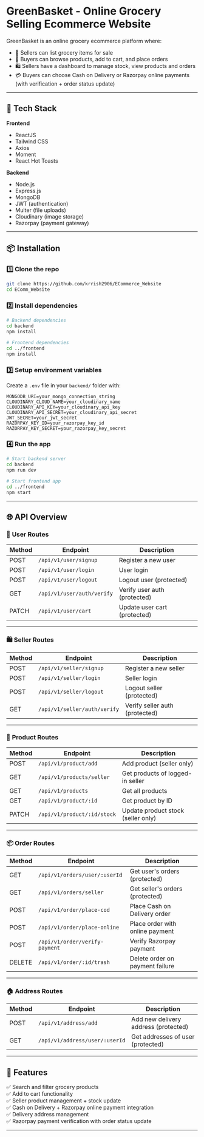 # GreenBasket - Online Grocery Selling Ecommerce Website

GreenBasket is an online grocery ecommerce platform where:
- 🛒 Sellers can list grocery items for sale
- 👥 Buyers can browse products, add to cart, and place orders
- 🛍️ Sellers have a dashboard to manage stock, view products and orders
- 💳 Buyers can choose Cash on Delivery or Razorpay online payments (with verification + order status update)

---

## 🚀 Tech Stack

**Frontend**
- ReactJS
- Tailwind CSS
- Axios
- Moment
- React Hot Toasts

**Backend**
- Node.js
- Express.js
- MongoDB
- JWT (authentication)
- Multer (file uploads)
- Cloudinary (image storage)
- Razorpay (payment gateway)

---

## 📦 Installation

### 1️⃣ Clone the repo
```bash
git clone https://github.com/krrish2906/ECommerce_Website
cd EComm_Website
```

### 2️⃣ Install dependencies
```bash
# Backend dependencies
cd backend
npm install

# Frontend dependencies
cd ../frontend
npm install
```

### 3️⃣ Setup environment variables
Create a `.env` file in your `backend/` folder with:
```
MONGODB_URI=your_mongo_connection_string
CLOUDINARY_CLOUD_NAME=your_cloudinary_name
CLOUDINARY_API_KEY=your_cloudinary_api_key
CLOUDINARY_API_SECRET=your_cloudinary_api_secret
JWT_SECRET=your_jwt_secret
RAZORPAY_KEY_ID=your_razorpay_key_id
RAZORPAY_KEY_SECRET=your_razorpay_key_secret
```

### 4️⃣ Run the app
```bash
# Start backend server
cd backend
npm run dev

# Start frontend app
cd ../frontend
npm start
```

---

## 🌐 API Overview

### 🔑 **User Routes**
| Method | Endpoint | Description |
|---------|----------|-------------|
| POST | `/api/v1/user/signup` | Register a new user |
| POST | `/api/v1/user/login` | User login |
| POST | `/api/v1/user/logout` | Logout user (protected) |
| GET | `/api/v1/user/auth/verify` | Verify user auth (protected) |
| PATCH | `/api/v1/user/cart` | Update user cart (protected) |

---

### 🛍️ **Seller Routes**
| Method | Endpoint | Description |
|---------|----------|-------------|
| POST | `/api/v1/seller/signup` | Register a new seller |
| POST | `/api/v1/seller/login` | Seller login |
| POST | `/api/v1/seller/logout` | Logout seller (protected) |
| GET | `/api/v1/seller/auth/verify` | Verify seller auth (protected) |

---

### 🛒 **Product Routes**
| Method | Endpoint | Description |
|---------|----------|-------------|
| POST | `/api/v1/product/add` | Add product (seller only) |
| GET | `/api/v1/products/seller` | Get products of logged-in seller |
| GET | `/api/v1/products` | Get all products |
| GET | `/api/v1/product/:id` | Get product by ID |
| PATCH | `/api/v1/product/:id/stock` | Update product stock (seller only) |

---

### 📦 **Order Routes**
| Method | Endpoint | Description |
|---------|----------|-------------|
| GET | `/api/v1/orders/user/:userId` | Get user's orders (protected) |
| GET | `/api/v1/orders/seller` | Get seller's orders (protected) |
| POST | `/api/v1/order/place-cod` | Place Cash on Delivery order |
| POST | `/api/v1/order/place-online` | Place order with online payment |
| POST | `/api/v1/order/verify-payment` | Verify Razorpay payment |
| DELETE | `/api/v1/order/:id/trash` | Delete order on payment failure |

---

### 🏠 **Address Routes**
| Method | Endpoint | Description |
|---------|----------|-------------|
| POST | `/api/v1/address/add` | Add new delivery address (protected) |
| GET | `/api/v1/address/user/:userId` | Get addresses of user (protected) |

---

## 📌 Features

✅ Search and filter grocery products  
✅ Add to cart functionality  
✅ Seller product management + stock update  
✅ Cash on Delivery + Razorpay online payment integration  
✅ Delivery address management  
✅ Razorpay payment verification with order status update  

---